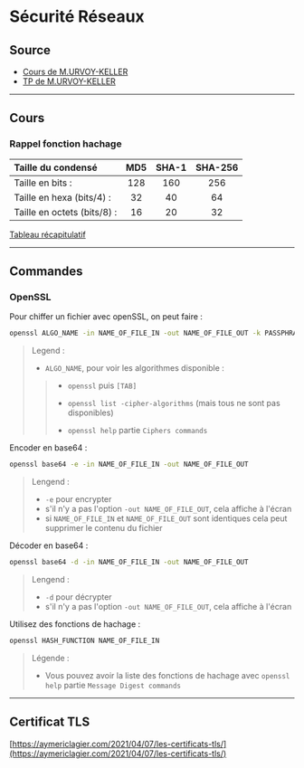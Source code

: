<!--
Created by Its-Just-Nans - https://github.com/Its-Just-Nans
Copyright Its-Just-Nans
--->

# Sécurité Réseaux

## Source

- [Cours de M.URVOY-KELLER](http://www.i3s.unice.fr/~urvoy/teaching/)
- [TP de M.URVOY-KELLER](http://www.i3s.unice.fr/~urvoy/teaching/)

---

## Cours

### Rappel fonction hachage

| Taille du condensé          | MD5 | SHA-1 | SHA-256 |
|:----------------------------|:---:|:-----:|:-------:|
| Taille en bits :            | 128 |  160  |   256   |
| Taille en hexa (bits/4) :   |  32 |   40  |    64   |
| Taille en octets (bits/8) : |  16 |   20  |    32   |

[Tableau récapitulatif](https://en.wikipedia.org/wiki/SHA-1#Comparison_of_SHA_functions)

---

## Commandes

### OpenSSL

Pour chiffer un fichier avec openSSL, on peut faire :

```sh
openssl ALGO_NAME -in NAME_OF_FILE_IN -out NAME_OF_FILE_OUT -k PASSPHRASE
```

> Legend :
>
> - `ALGO_NAME`, pour voir les algorithmes disponible :
>
>>- `openssl` puis `[TAB]`
>>
>>- `openssl list -cipher-algorithms` (mais tous ne sont pas disponibles)
>>
>>- `openssl help` partie `Ciphers commands`

Encoder en base64 :

```sh
openssl base64 -e -in NAME_OF_FILE_IN -out NAME_OF_FILE_OUT
```

> Lengend :
>
>- `-e` pour encrypter
>- s'il n'y a pas l'option `-out NAME_OF_FILE_OUT`, cela affiche à l'écran
>- si `NAME_OF_FILE_IN` et `NAME_OF_FILE_OUT` sont identiques cela peut supprimer le contenu du fichier

Décoder en base64 :

```sh
openssl base64 -d -in NAME_OF_FILE_IN -out NAME_OF_FILE_OUT
```

> Lengend :
>
>- `-d` pour décrypter
>- s'il n'y a pas l'option `-out NAME_OF_FILE_OUT`, cela affiche à l'écran

Utilisez des fonctions de hachage :

```sh
openssl HASH_FUNCTION NAME_OF_FILE_IN
```

> Légende :
>
>- Vous pouvez avoir la liste des fonctions de hachage avec `openssl help` partie `Message Digest commands`

---

## Certificat TLS

[https://aymericlagier.com/2021/04/07/les-certificats-tls/](https://aymericlagier.com/2021/04/07/les-certificats-tls/)